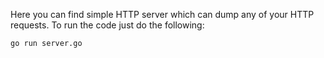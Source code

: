 Here you can find simple HTTP server which can dump any of your HTTP requests.
To run the code just do the following:
```
go run server.go
```
